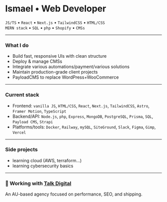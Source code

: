 <h1 align="left">Ismael • Web Developer</h1>

<p align="left">
  <code>JS/TS</code> • <code>React</code> • <code>Next.js</code> • <code>TailwindCSS</code> • <code>HTML/CSS</code><br>
  <code>MERN stack</code> • <code>SQL</code> • <code>php</code> • <code>Shopify</code> • <code>CMSs</code>
</p>

---

### What I do

- Build fast, responsive UIs with clean structure
- Deploy & manage CMSs
- Integrate various automations/payment/various solutions
- Maintain production-grade client projects
- PayloadCMS to replace WordPress+WooCommerce

---

### Current stack

- Frontend: `vanilla JS`, `HTML/CSS`, `React`, `Next.js`, `TailwindCSS`, `Astro`, `Framer Motion`, `TypeScript`
- Backend/API: `Node.js`, `php`, `Express`, `MongoDB`, `PostgreSQL`, `Prisma`, `SQL`, `Payload CMS`, `Strapi`
- Platforms/tools: `Docker`, `Railway`, `mySQL`, `SiteGround`, `Slack`, `Figma`, `Gimp`, `Vercel`

---

### Side projects

- learning cloud (AWS, terraform...)
- learning cybersecurity basics

---

### 🏢 Working with [Talk Digital](https://talkdigital.com.au)

An AU-based agency focused on performance, SEO, and shipping.
